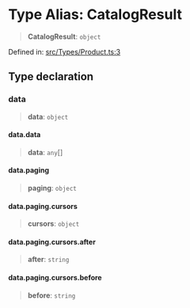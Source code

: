 # Type Alias: CatalogResult

> **CatalogResult**: `object`

Defined in: [src/Types/Product.ts:3](https://github.com/Fokusdotid/Baileys/blob/8399cb6fd4e55090cdf57b06ffaae3e8a88880fe/src/Types/Product.ts#L3)

## Type declaration

### data

> **data**: `object`

#### data.data

> **data**: `any`[]

#### data.paging

> **paging**: `object`

#### data.paging.cursors

> **cursors**: `object`

#### data.paging.cursors.after

> **after**: `string`

#### data.paging.cursors.before

> **before**: `string`
